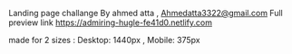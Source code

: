 Landing page challange By ahmed atta , Ahmedatta3322@gmail.com 
Full preview link https://admiring-hugle-fe41d0.netlify.com

made for 2 sizes : Desktop: 1440px , Mobile: 375px
